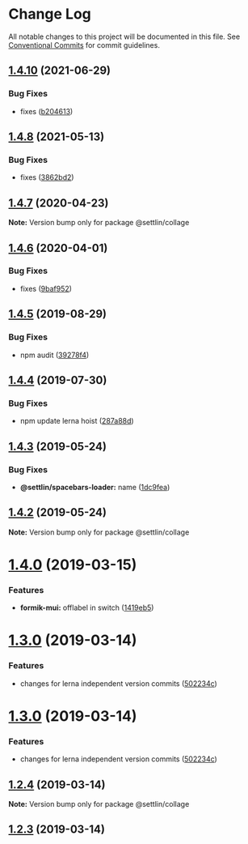 # Change Log

All notable changes to this project will be documented in this file.
See [Conventional Commits](https://conventionalcommits.org) for commit guidelines.

## [1.4.10](http://github.com/settlin/node-monorepo/collage/compare/@settlin/collage@1.4.8...@settlin/collage@1.4.10) (2021-06-29)


### Bug Fixes

* fixes ([b204613](http://github.com/settlin/node-monorepo/collage/commit/b20461357a3f599aa61ee3b4dc6d58245e1336f4))





## [1.4.8](http://github.com/settlin/node-monorepo/collage/compare/@settlin/collage@1.4.7...@settlin/collage@1.4.8) (2021-05-13)


### Bug Fixes

* fixes ([3862bd2](http://github.com/settlin/node-monorepo/collage/commit/3862bd2648a12c4a6a55e93c1c60921db1797758))





## [1.4.7](http://github.com/settlin/node-monorepo/collage/compare/@settlin/collage@1.4.6...@settlin/collage@1.4.7) (2020-04-23)

**Note:** Version bump only for package @settlin/collage





## [1.4.6](http://github.com/settlin/node-monorepo/collage/compare/@settlin/collage@1.4.5...@settlin/collage@1.4.6) (2020-04-01)


### Bug Fixes

* fixes ([9baf952](http://github.com/settlin/node-monorepo/collage/commit/9baf952))





## [1.4.5](http://github.com/settlin/node-monorepo/collage/compare/@settlin/collage@1.4.4...@settlin/collage@1.4.5) (2019-08-29)


### Bug Fixes

* npm audit ([39278f4](http://github.com/settlin/node-monorepo/collage/commit/39278f4))





## [1.4.4](http://github.com/settlin/node-monorepo/collage/compare/@settlin/collage@1.4.3...@settlin/collage@1.4.4) (2019-07-30)


### Bug Fixes

* npm update lerna hoist ([287a88d](http://github.com/settlin/node-monorepo/collage/commit/287a88d))





## [1.4.3](http://github.com/settlin/node-monorepo/collage/compare/@settlin/collage@1.4.2...@settlin/collage@1.4.3) (2019-05-24)


### Bug Fixes

* **@settlin/spacebars-loader:** name ([1dc9fea](http://github.com/settlin/node-monorepo/collage/commit/1dc9fea))





## [1.4.2](http://github.com/settlin/node-monorepo/collage/compare/@settlin/collage@1.4.0...@settlin/collage@1.4.2) (2019-05-24)

**Note:** Version bump only for package @settlin/collage





# [1.4.0](http://github.com/settlin/node-monorepo/collage/compare/@settlin/collage@1.3.0...@settlin/collage@1.4.0) (2019-03-15)


### Features

* **formik-mui:** offlabel in switch ([1419eb5](http://github.com/settlin/node-monorepo/collage/commit/1419eb5))





# [1.3.0](http://github.com/settlin/node-monorepo/collage/compare/@settlin/collage@1.2.3...@settlin/collage@1.3.0) (2019-03-14)


### Features

* changes for lerna independent version commits ([502234c](http://github.com/settlin/node-monorepo/collage/commit/502234c))





# [1.3.0](http://github.com/settlin/node-monorepo/collage/compare/@settlin/collage@1.2.3...@settlin/collage@1.3.0) (2019-03-14)


### Features

* changes for lerna independent version commits ([502234c](http://github.com/settlin/node-monorepo/collage/commit/502234c))





## [1.2.4](http://github.com/settlin/node-monorepo/collage/compare/@settlin/collage@1.2.3...@settlin/collage@1.2.4) (2019-03-14)

**Note:** Version bump only for package @settlin/collage





## [1.2.3](http://github.com/settlin/node-monorepo/collage/compare/@settlin/collage@1.2.3...@settlin/collage@1.2.3) (2019-03-14)
